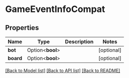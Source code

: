 # GameEventInfoCompat

## Properties

Name | Type | Description | Notes
------------ | ------------- | ------------- | -------------
**bot** | Option<**bool**> |  | [optional]
**board** | Option<**bool**> |  | [optional]

[[Back to Model list]](../README.md#documentation-for-models) [[Back to API list]](../README.md#documentation-for-api-endpoints) [[Back to README]](../README.md)


